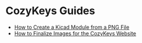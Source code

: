 # CozyKeys Guides

- [How to Create a Kicad Module from a PNG File](./png-to-kicad_mod.md)
- [How to Finalize Images for the CozyKeys Website](./cozykeys-image-finalization.md)

